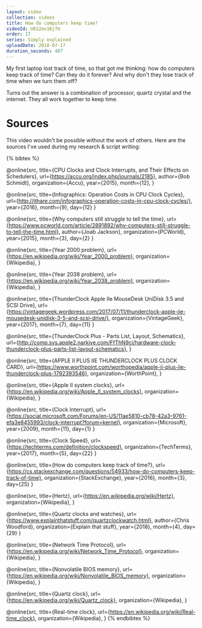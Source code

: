 ```yaml
---
layout: video
collection: videos
title: How do computers keep time?
videoId: U612mx16j7U
order: 17
series: Simply explained
uploadDate: 2018-07-17
duration_seconds: 487
---
```


My first laptop lost track of time, so that got me thinking: how do computers keep track of time? Can they do it forever? And why don't they lose track of time when we turn them off?

Turns out the answer is a combination of processor, quartz crystal and the internet. They all work together to keep time.

# Sources
This video wouldn't be possible without the work of others. Here are the sources I've used during my research & script writing:

{% bibtex %}

@online{src,
    title={CPU Clocks and Clock Interrupts, and Their Effects on Schedulers},
    url={https://accu.org/index.php/journals/2185},
    author={Bob Schmidt},
    organization={Accu},
    year={2015},
    month={12},
}

@online{src,
    title={Infographics: Operation Costs in CPU Clock Cycles},
    url={http://ithare.com/infographics-operation-costs-in-cpu-clock-cycles/},
    year={2016},
    month={9},
    day={12}
}

@online{src,
    title={Why computers still struggle to tell the time},
    url={https://www.pcworld.com/article/2891892/why-computers-still-struggle-to-tell-the-time.html},
    author={Joab Jackson},
    organization={PCWorld},
    year={2015},
    month={3},
    day={2}
}

@online{src,
    title={Year 2000 problem},
    url={https://en.wikipedia.org/wiki/Year_2000_problem},
    organization={Wikipedia},
}

@online{src,
    title={Year 2038 problem},
    url={https://en.wikipedia.org/wiki/Year_2038_problem},
    organization={Wikipedia},
}

@online{src,
    title={ThunderClock Apple IIe MouseDesk UniDisk 3.5 and SCSI Drive},
    url={https://vintagegeek.wordpress.com/2017/07/11/thunderclock-apple-iie-mousedesk-unidisk-3-5-and-scsi-drive/},
    organization={VintageGeek},
    year={2017},
    month={7},
    day={11}
}

@online{src,
    title={ThunderClock Plus - Parts List, Layout, Schematics},
    url={http://comp.sys.apple2.narkive.com/FfThN9ci/hardware-clock-thunderclock-plus-parts-list-layout-schematics},
}

@online{src,
    title={APPLE II PLUS IIE THUNDERCLOCK PLUS CLOCK CARD},
    url={https://www.worthpoint.com/worthopedia/apple-ii-plus-iie-thunderclock-plus-1792393546},
    organization={WorthPoint},
}

@online{src,
    title={Apple II system clocks},
    url={https://en.wikipedia.org/wiki/Apple_II_system_clocks},
    organization={Wikipedia},
}

@online{src,
    title={Clock Interrupt},
    url={https://social.microsoft.com/Forums/en-US/11ae5810-cb78-42a3-9761-efa3e8455993/clock-interrupt?forum=kernel},
    organization={Microsoft},
    year={2009},
    month={11},
    day={1}
}

@online{src,
    title={Clock Speed},
    url={https://techterms.com/definition/clockspeed},
    organization={TechTerms},
    year={2017},
    month={5},
    day={22}
}

@online{src,
    title={How do computers keep track of time?},
    url={https://cs.stackexchange.com/questions/54933/how-do-computers-keep-track-of-time},
    organization={StackExchange},
    year={2016},
    month={3},
    day={25}
}

@online{src,
    title={Hertz},
    url={https://en.wikipedia.org/wiki/Hertz},
    organization={Wikipedia},
}

@online{src,
    title={Quartz clocks and watches},
    url={https://www.explainthatstuff.com/quartzclockwatch.html},
    author={Chris Woodford},
    organization={Explain that stuff},
    year={2018},
    month={4},
    day={29}
}

@online{src,
    title={Network Time Protocol},
    url={https://en.wikipedia.org/wiki/Network_Time_Protocol},
    organization={Wikipedia},
}

@online{src,
    title={Nonvolatile BIOS memory},
    url={https://en.wikipedia.org/wiki/Nonvolatile_BIOS_memory},
    organization={Wikipedia},
}

@online{src,
    title={Quartz clock},
    url={https://en.wikipedia.org/wiki/Quartz_clock},
    organization={Wikipedia},
}

@online{src,
    title={Real-time clock},
    url={https://en.wikipedia.org/wiki/Real-time_clock},
    organization={Wikipedia},
}
{% endbibtex %}